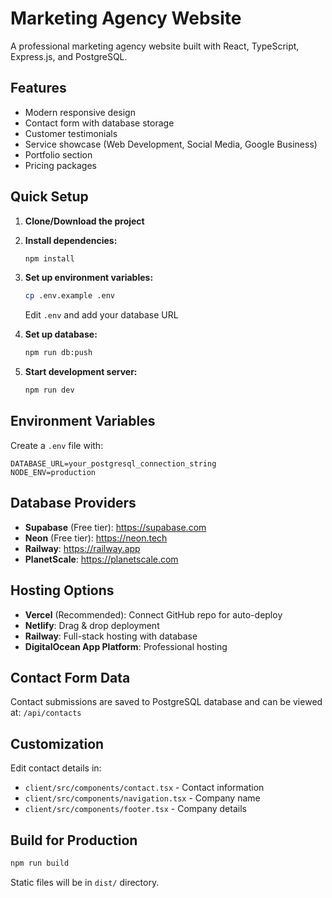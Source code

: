 # Marketing Agency Website

A professional marketing agency website built with React, TypeScript, Express.js, and PostgreSQL.

## Features

- Modern responsive design
- Contact form with database storage
- Customer testimonials
- Service showcase (Web Development, Social Media, Google Business)
- Portfolio section
- Pricing packages

## Quick Setup

1. **Clone/Download the project**
2. **Install dependencies:**
   ```bash
   npm install
   ```

3. **Set up environment variables:**
   ```bash
   cp .env.example .env
   ```
   Edit `.env` and add your database URL

4. **Set up database:**
   ```bash
   npm run db:push
   ```

5. **Start development server:**
   ```bash
   npm run dev
   ```

## Environment Variables

Create a `.env` file with:

```
DATABASE_URL=your_postgresql_connection_string
NODE_ENV=production
```

## Database Providers

- **Supabase** (Free tier): https://supabase.com
- **Neon** (Free tier): https://neon.tech  
- **Railway**: https://railway.app
- **PlanetScale**: https://planetscale.com

## Hosting Options

- **Vercel** (Recommended): Connect GitHub repo for auto-deploy
- **Netlify**: Drag & drop deployment
- **Railway**: Full-stack hosting with database
- **DigitalOcean App Platform**: Professional hosting

## Contact Form Data

Contact submissions are saved to PostgreSQL database and can be viewed at:
`/api/contacts`

## Customization

Edit contact details in:
- `client/src/components/contact.tsx` - Contact information
- `client/src/components/navigation.tsx` - Company name
- `client/src/components/footer.tsx` - Company details

## Build for Production

```bash
npm run build
```

Static files will be in `dist/` directory.